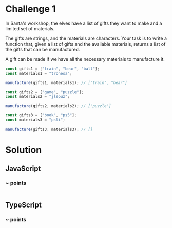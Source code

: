 # Challenge 1

In Santa's workshop, the elves have a list of gifts they want to make and a limited set of materials.

The gifts are strings, and the materials are characters. Your task is to write a function that, given a list of gifts and the available materials, returns a list of the gifts that can be manufactured.

A gift can be made if we have all the necessary materials to manufacture it.

```ts
const gifts1 = ["train", "bear", "ball"];
const materials1 = "tronesa";

manufacture(gifts1, materials1); // ["train", "bear"]

const gifts2 = ["game", "puzzle"];
const materials2 = "jlepuz";

manufacture(gifts2, materials2); // ["puzzle"]

const gifts3 = ["book", "ps5"];
const materials3 = "psli";

manufacture(gifts3, materials3); // []
```

# Solution

## JavaScript

### ~ points

```js

```

## TypeScript

### ~ points

```ts

```
